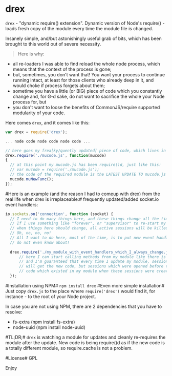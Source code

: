 drex
====

`drex` - "dynamic require() extension".
Dynamic version of Node's require() - loads fresh copy of the module every time the module file is changed.

Insanely simple, and/but astonishingly useful grab of bits, which has been brought to this world out of severe necessity.
>Here is why:
- all re-loaders I was able to find reload the whole node process, which means that the context of the process is gone;
- but, sometimes, you don't want that! You want your process to continue running intact, at least for those clients who already deep in it, and would choke if process forgets about them;
- sometime you have a little (or BIG) piece of code which you constantly change and, for G-d sake, do not want to sacrifice the whole your Node process for, but
- you don't want to loose the benefits of CommonJS/require supported modularity of your code.

Here comes `drex`, and it comes like this:

```javascript
var drex = require('drex');

... node code node code node code ...

// here goes my frea[ky/quently updated] piece of code, which lives in a js file called mucode.js:
drex.require('./mucode.js', function(mucode)
{
  // at this point my mucode.js has been require()d, just like this: 
  // var mucode = require('./mucode.js');
  // the code of the required module is the LATEST UPDATE TO mucode.js
  mucode.muNewFunc();  
});
```

#Here is an example (and the reason I had to comeup with drex) from the real life when drex is irreplaceable:#
frequently updated/added socket.io event handlers:

```javascript
io.sockets.on('connection', function (socket) {
  // I need to do many things here, and these things change all the time!
  // If I use something like "forever", or "supervisor" to re-start my Node process every time 
  // when things here should change, all active sessions will be killed!
  // Oh, no, no, no!
  // All I want to do here, most of the time, is to put new event handler, which existing sessions 
  // do not even know about!
  
  drex.require('./my_module_with_event_handlers_which_I_always_change.js', function(mymod) {
      // here I can start calling methods from my module like there is no tomorrow!
      // and I'm guaranteed that every time I update my module, sessions which will come here after the update
      // will get the new code, but sessions which were opened before the update will still be working with the
      // code which existed in my module when these sessions were created. That's fair!
  });
```
#Installation using NPM#
`
npm install drex
`
#Even more simple installation#
Just copy `drex.js` to the place where `require('drex')` would find it, for instance - to the root of your Node project.

In case you are not using NPM, there are 2 dependencies that you have to resolve:
- fs-extra (npm install fs-extra)
- node-uuid (npm install node-uuid)

#TL;DR;#
`drex` is watching a module for updates and cleanly re-requires the module after the update.
New code is being require()d as if the new code is a totally different module, so require.cache is not a problem.

#License#
GPL


Enjoy
